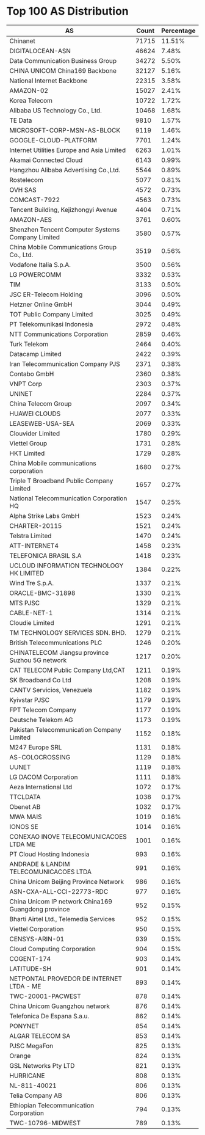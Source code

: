 # Top 100 AS Distribution
| AS | Count | Percentage |
|----|----|----|
| Chinanet | 71715 | 11.51% |
| DIGITALOCEAN-ASN | 46624 | 7.48% |
| Data Communication Business Group | 34272 | 5.50% |
| CHINA UNICOM China169 Backbone | 32127 | 5.16% |
| National Internet Backbone | 22315 | 3.58% |
| AMAZON-02 | 15027 | 2.41% |
| Korea Telecom | 10722 | 1.72% |
| Alibaba US Technology Co., Ltd. | 10468 | 1.68% |
| TE Data | 9810 | 1.57% |
| MICROSOFT-CORP-MSN-AS-BLOCK | 9119 | 1.46% |
| GOOGLE-CLOUD-PLATFORM | 7701 | 1.24% |
| Internet Utilities Europe and Asia Limited | 6263 | 1.01% |
| Akamai Connected Cloud | 6143 | 0.99% |
| Hangzhou Alibaba Advertising Co.,Ltd. | 5544 | 0.89% |
| Rostelecom | 5077 | 0.81% |
| OVH SAS | 4572 | 0.73% |
| COMCAST-7922 | 4563 | 0.73% |
| Tencent Building, Kejizhongyi Avenue | 4404 | 0.71% |
| AMAZON-AES | 3761 | 0.60% |
| Shenzhen Tencent Computer Systems Company Limited | 3580 | 0.57% |
| China Mobile Communications Group Co., Ltd. | 3519 | 0.56% |
| Vodafone Italia S.p.A. | 3500 | 0.56% |
| LG POWERCOMM | 3332 | 0.53% |
| TIM | 3133 | 0.50% |
| JSC ER-Telecom Holding | 3096 | 0.50% |
| Hetzner Online GmbH | 3044 | 0.49% |
| TOT Public Company Limited | 3025 | 0.49% |
| PT Telekomunikasi Indonesia | 2972 | 0.48% |
| NTT Communications Corporation | 2859 | 0.46% |
| Turk Telekom | 2464 | 0.40% |
| Datacamp Limited | 2422 | 0.39% |
| Iran Telecommunication Company PJS | 2371 | 0.38% |
| Contabo GmbH | 2360 | 0.38% |
| VNPT Corp | 2303 | 0.37% |
| UNINET | 2284 | 0.37% |
| China Telecom Group | 2097 | 0.34% |
| HUAWEI CLOUDS | 2077 | 0.33% |
| LEASEWEB-USA-SEA | 2069 | 0.33% |
| Clouvider Limited | 1780 | 0.29% |
| Viettel Group | 1731 | 0.28% |
| HKT Limited | 1729 | 0.28% |
| China Mobile communications corporation | 1680 | 0.27% |
| Triple T Broadband Public Company Limited | 1657 | 0.27% |
| National Telecommunication Corporation HQ | 1547 | 0.25% |
| Alpha Strike Labs GmbH | 1523 | 0.24% |
| CHARTER-20115 | 1521 | 0.24% |
| Telstra Limited | 1470 | 0.24% |
| ATT-INTERNET4 | 1458 | 0.23% |
| TELEFONICA BRASIL S.A | 1418 | 0.23% |
| UCLOUD INFORMATION TECHNOLOGY HK LIMITED | 1384 | 0.22% |
| Wind Tre S.p.A. | 1337 | 0.21% |
| ORACLE-BMC-31898 | 1330 | 0.21% |
| MTS PJSC | 1329 | 0.21% |
| CABLE-NET-1 | 1314 | 0.21% |
| Cloudie Limited | 1291 | 0.21% |
| TM TECHNOLOGY SERVICES SDN. BHD. | 1279 | 0.21% |
| British Telecommunications PLC | 1246 | 0.20% |
| CHINATELECOM Jiangsu province Suzhou 5G network | 1217 | 0.20% |
| CAT TELECOM Public Company Ltd,CAT | 1211 | 0.19% |
| SK Broadband Co Ltd | 1208 | 0.19% |
| CANTV Servicios, Venezuela | 1182 | 0.19% |
| Kyivstar PJSC | 1179 | 0.19% |
| FPT Telecom Company | 1177 | 0.19% |
| Deutsche Telekom AG | 1173 | 0.19% |
| Pakistan Telecommunication Company Limited | 1152 | 0.18% |
| M247 Europe SRL | 1131 | 0.18% |
| AS-COLOCROSSING | 1129 | 0.18% |
| UUNET | 1119 | 0.18% |
| LG DACOM Corporation | 1111 | 0.18% |
| Aeza International Ltd | 1072 | 0.17% |
| TTCLDATA | 1038 | 0.17% |
| Obenet AB | 1032 | 0.17% |
| MWA MAIS | 1019 | 0.16% |
| IONOS SE | 1014 | 0.16% |
| CONEXAO INOVE TELECOMUNICACOES LTDA ME | 1001 | 0.16% |
| PT Cloud Hosting Indonesia | 993 | 0.16% |
| ANDRADE & LANDIM TELECOMUNICACOES LTDA | 991 | 0.16% |
| China Unicom Beijing Province Network | 986 | 0.16% |
| ASN-CXA-ALL-CCI-22773-RDC | 977 | 0.16% |
| China Unicom IP network China169 Guangdong province | 952 | 0.15% |
| Bharti Airtel Ltd., Telemedia Services | 952 | 0.15% |
| Viettel Corporation | 950 | 0.15% |
| CENSYS-ARIN-01 | 939 | 0.15% |
| Cloud Computing Corporation | 904 | 0.15% |
| COGENT-174 | 903 | 0.14% |
| LATITUDE-SH | 901 | 0.14% |
| NETPONTAL PROVEDOR DE INTERNET LTDA - ME | 893 | 0.14% |
| TWC-20001-PACWEST | 878 | 0.14% |
| China Unicom Guangzhou network | 876 | 0.14% |
| Telefonica De Espana S.a.u. | 862 | 0.14% |
| PONYNET | 854 | 0.14% |
| ALGAR TELECOM SA | 853 | 0.14% |
| PJSC MegaFon | 825 | 0.13% |
| Orange | 824 | 0.13% |
| GSL Networks Pty LTD | 821 | 0.13% |
| HURRICANE | 808 | 0.13% |
| NL-811-40021 | 806 | 0.13% |
| Telia Company AB | 806 | 0.13% |
| Ethiopian Telecommunication Corporation | 794 | 0.13% |
| TWC-10796-MIDWEST | 789 | 0.13% |
